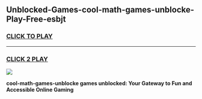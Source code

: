 
## Unblocked-Games-cool-math-games-unblocke-Play-Free-esbjt
<h3>
<a href="https://premium76.site?title=cool-math-games-unblocke&ref=09A">CLICK TO PLAY</a></h3>
<hr>

<h3>
<a href="https://premium76.site?title=cool-math-games-unblocke&ref=09A">CLICK 2 PLAY</a>
  
</h3>

<a href="https://premium76.site?title=cool-math-games-unblocke&ref=09A"><img src="https://clearcache.store/games.png"></a>


**cool-math-games-unblocke games unblocked: Your Gateway to Fun and Accessible Online Gaming**
